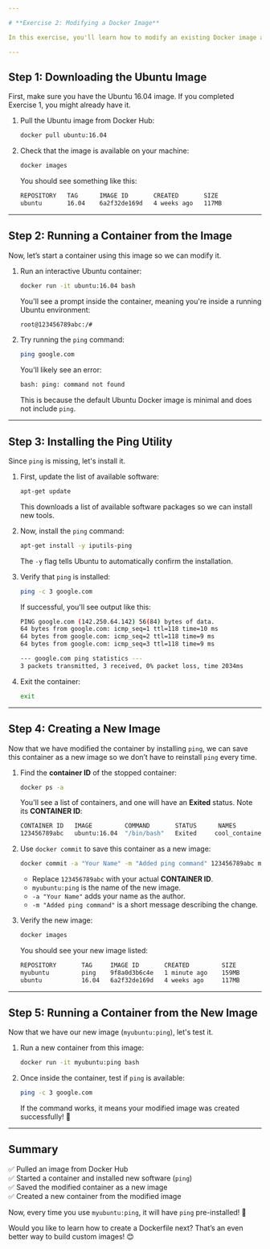 ```yaml
---

# **Exercise 2: Modifying a Docker Image**

In this exercise, you'll learn how to modify an existing Docker image and save it as a new image. We'll use the `ubuntu` image and add the `ping` command to it.

---
```


## **Step 1: Downloading the Ubuntu Image**
First, make sure you have the Ubuntu 16.04 image. If you completed Exercise 1, you might already have it.

1. Pull the Ubuntu image from Docker Hub:

   ```sh
   docker pull ubuntu:16.04
   ```

2. Check that the image is available on your machine:

   ```sh
   docker images
   ```

   You should see something like this:

   ```sh
   REPOSITORY   TAG      IMAGE ID       CREATED       SIZE
   ubuntu       16.04    6a2f32de169d   4 weeks ago   117MB
   ```

---

## **Step 2: Running a Container from the Image**
Now, let’s start a container using this image so we can modify it.

1. Run an interactive Ubuntu container:

   ```sh
   docker run -it ubuntu:16.04 bash
   ```

   You'll see a prompt inside the container, meaning you're inside a running Ubuntu environment:

   ```sh
   root@123456789abc:/#
   ```

2. Try running the `ping` command:

   ```sh
   ping google.com
   ```

   You'll likely see an error:

   ```sh
   bash: ping: command not found
   ```

   This is because the default Ubuntu Docker image is minimal and does not include `ping`.

---

## **Step 3: Installing the Ping Utility**
Since `ping` is missing, let's install it.

1. First, update the list of available software:

   ```sh
   apt-get update
   ```

   This downloads a list of available software packages so we can install new tools.

2. Now, install the `ping` command:

   ```sh
   apt-get install -y iputils-ping
   ```

   The `-y` flag tells Ubuntu to automatically confirm the installation.

3. Verify that `ping` is installed:

   ```sh
   ping -c 3 google.com
   ```

   If successful, you'll see output like this:

   ```sh
   PING google.com (142.250.64.142) 56(84) bytes of data.
   64 bytes from google.com: icmp_seq=1 ttl=118 time=10 ms
   64 bytes from google.com: icmp_seq=2 ttl=118 time=9 ms
   64 bytes from google.com: icmp_seq=3 ttl=118 time=9 ms

   --- google.com ping statistics ---
   3 packets transmitted, 3 received, 0% packet loss, time 2034ms
   ```

4. Exit the container:

   ```sh
   exit
   ```

---

## **Step 4: Creating a New Image**
Now that we have modified the container by installing `ping`, we can save this container as a new image so we don’t have to reinstall `ping` every time.

1. Find the **container ID** of the stopped container:

   ```sh
   docker ps -a
   ```

   You'll see a list of containers, and one will have an **Exited** status. Note its **CONTAINER ID**:

   ```sh
   CONTAINER ID   IMAGE         COMMAND       STATUS      NAMES
   123456789abc   ubuntu:16.04  "/bin/bash"   Exited     cool_container
   ```

2. Use `docker commit` to save this container as a new image:

   ```sh
   docker commit -a "Your Name" -m "Added ping command" 123456789abc myubuntu:ping
   ```

   - Replace `123456789abc` with your actual **CONTAINER ID**.
   - `myubuntu:ping` is the name of the new image.
   - `-a "Your Name"` adds your name as the author.
   - `-m "Added ping command"` is a short message describing the change.

3. Verify the new image:

   ```sh
   docker images
   ```

   You should see your new image listed:

   ```sh
   REPOSITORY       TAG     IMAGE ID       CREATED         SIZE
   myubuntu         ping    9f8a0d3b6c4e   1 minute ago    159MB
   ubuntu           16.04   6a2f32de169d   4 weeks ago     117MB
   ```

---

## **Step 5: Running a Container from the New Image**
Now that we have our new image (`myubuntu:ping`), let's test it.

1. Run a new container from this image:

   ```sh
   docker run -it myubuntu:ping bash
   ```

2. Once inside the container, test if `ping` is available:

   ```sh
   ping -c 3 google.com
   ```

   If the command works, it means your modified image was created successfully! 🎉

---

## **Summary**
✅ Pulled an image from Docker Hub  
✅ Started a container and installed new software (`ping`)  
✅ Saved the modified container as a new image  
✅ Created a new container from the modified image  

Now, every time you use `myubuntu:ping`, it will have `ping` pre-installed! 🚀

Would you like to learn how to create a Dockerfile next? That’s an even better way to build custom images! 😊
